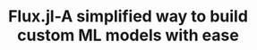 ---
title: Flux.jl-A simplified way to build custom ML models with ease
external: https://medium.com/@arcAman07/flux-jl-a-simplified-way-to-build-custom-ml-models-with-ease-de570345942d
---